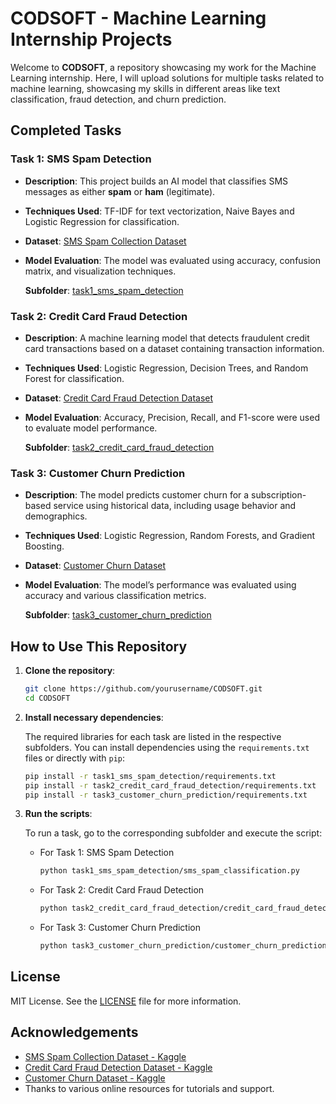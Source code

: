 # CODSOFT - Machine Learning Internship Projects

Welcome to **CODSOFT**, a repository showcasing my work for the Machine Learning internship. Here, I will upload solutions for multiple tasks related to machine learning, showcasing my skills in different areas like text classification, fraud detection, and churn prediction.

## Completed Tasks

### Task 1: SMS Spam Detection
- **Description**: This project builds an AI model that classifies SMS messages as either **spam** or **ham** (legitimate).
- **Techniques Used**: TF-IDF for text vectorization, Naive Bayes and Logistic Regression for classification.
- **Dataset**: [SMS Spam Collection Dataset](https://www.kaggle.com/datasets/uciml/sms-spam-collection-dataset)
- **Model Evaluation**: The model was evaluated using accuracy, confusion matrix, and visualization techniques.
  
   **Subfolder**: [task1_sms_spam_detection](task1_sms_spam_detection/)

### Task 2: Credit Card Fraud Detection
- **Description**: A machine learning model that detects fraudulent credit card transactions based on a dataset containing transaction information.
- **Techniques Used**: Logistic Regression, Decision Trees, and Random Forest for classification.
- **Dataset**: [Credit Card Fraud Detection Dataset](https://www.kaggle.com/datasets/kartik2112/fraud-detection)
- **Model Evaluation**: Accuracy, Precision, Recall, and F1-score were used to evaluate model performance.
  
   **Subfolder**: [task2_credit_card_fraud_detection](task2_credit_card_fraud_detection/)

### Task 3: Customer Churn Prediction
- **Description**: The model predicts customer churn for a subscription-based service using historical data, including usage behavior and demographics.
- **Techniques Used**: Logistic Regression, Random Forests, and Gradient Boosting.
- **Dataset**: [Customer Churn Dataset](https://www.kaggle.com/datasets/shantanudhakadd/bank-customer-churn-prediction)
- **Model Evaluation**: The model’s performance was evaluated using accuracy and various classification metrics.
  
   **Subfolder**: [task3_customer_churn_prediction](task3_customer_churn_prediction/)

## How to Use This Repository

1. **Clone the repository**:

    ```bash
    git clone https://github.com/yourusername/CODSOFT.git
    cd CODSOFT
    ```

2. **Install necessary dependencies**:

    The required libraries for each task are listed in the respective subfolders. You can install dependencies using the `requirements.txt` files or directly with `pip`:

    ```bash
    pip install -r task1_sms_spam_detection/requirements.txt
    pip install -r task2_credit_card_fraud_detection/requirements.txt
    pip install -r task3_customer_churn_prediction/requirements.txt
    ```

3. **Run the scripts**:
   
    To run a task, go to the corresponding subfolder and execute the script:

    - For Task 1: SMS Spam Detection
      ```bash
      python task1_sms_spam_detection/sms_spam_classification.py
      ```
    - For Task 2: Credit Card Fraud Detection
      ```bash
      python task2_credit_card_fraud_detection/credit_card_fraud_detection.py
      ```
    - For Task 3: Customer Churn Prediction
      ```bash
      python task3_customer_churn_prediction/customer_churn_prediction.py
      ```

## License

MIT License. See the [LICENSE](LICENSE) file for more information.

## Acknowledgements

* [SMS Spam Collection Dataset - Kaggle](https://www.kaggle.com/datasets/uciml/sms-spam-collection-dataset)
* [Credit Card Fraud Detection Dataset - Kaggle](https://www.kaggle.com/datasets/mlg-ulb/creditcardfraud)
* [Customer Churn Dataset - Kaggle](https://www.kaggle.com/datasets/blastchar/telco-customer-churn)
* Thanks to various online resources for tutorials and support.

